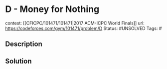 # D - Money for Nothing

contest: [[CFICPC/101471/101471|2017 ACM-ICPC World Finals]]
url: https://codeforces.com/gym/101471/problem/D
Status: #UNSOLVED
Tags: #

## Description

## Solution

